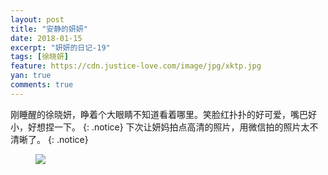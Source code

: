 ```yaml
---
layout: post
title: "安静的妍妍"
date: 2018-01-15
excerpt: "妍妍的日记-19"
tags: [徐晓妍]
feature: https://cdn.justice-love.com/image/jpg/xktp.jpg
yan: true
comments: true
---
```

刚睡醒的徐晓妍，睁着个大眼睛不知道看着哪里。笑脸红扑扑的好可爱，嘴巴好小，好想捏一下。
{: .notice}
下次让妍妈拍点高清的照片，用微信拍的照片太不清晰了。
{: .notice}
<figure>
    <a href="{{ site.staticUrl }}/yanyan/image/yan.jpg"><img src="{{ site.staticUrl }}/yanyan/image/yan.jpg" /></a>
</figure>
